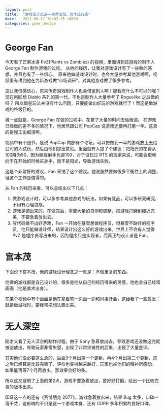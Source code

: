 ```yaml
---
layout: post
title:  "游戏设计之道——读乔治范、宫本茂有感"
date:   2021-08-17 10:02:25 +0800
categories: game_design
---
```


# George Fan
今天看了芒果冰讲 PvZ(Plants vs Zombies) 的视频，里面讲到该游戏的制作人 George Fan 制作游戏的过程。
从他的经历，让我对游戏设计有了一些新的感想，并且也有了一些信心。
原来他做游戏设计时，也会大量参考其他游戏啊，视频里有讲到他在为新游戏做“市场调研”，对其他游戏做了很多参考。

这让我倍感信心，原来传奇游戏制作人也会借鉴别人啊！那我有什么不可以的呢？
现在再回想 Diablo 系列的第一代，不也是制作人大量参考了 Roguelike 之后做的吗？
所以借鉴玩法并没有什么问题，只要能做出好玩的游戏就行了！而这是做游戏的终级目的。

另一点就是，George Fan 在做的过程中，花费了大量的时间去做微调。
在游戏已经做的差不多的情况下，他居然跟公司 PopCap 说游戏还要再打磨一年。这真的是慢工出细活啊。

视频中有个细节，是说 PopCap 内部有个论坛，可以把做到一半的游戏放上去给公司的人试玩，然后由他们提出意见。里面就有人提了个建议：把阳光的花费从100降为50，因为豌豆射手也是100，对于没玩过 RTS 的玩家来说，可能会更倾向于在开始的时候买身手，而不是阳光，导致游戏失败。

这是个非常好的建议，Fan 采纳了这个建议。他说虽然要做很多平衡性上的调整，但这个工作是值得的。

从 Fan 的经历来看，可以总结出以下几点：

1. 做游戏设计时，可以多参考其他游戏的玩法，如果有竞品，可以多研究研究，不用有心理包袱。
2. 游戏是调出来的，在做完后，需要大量的自测和调整，把游戏打磨到接近完美，不要急着放出去。
3. 写代码做不出好游戏，Fan 一开始在暴雪想做程序员，但暴雪不缺好的程序员，他只能做设计师，结果设计出这么好的游戏出来。世界上不会有人觉得 PvZ 是程序员写出来的，因为程序只是实现者，而真正的设计者是 Fan。

# 宫本茂
下面说下宫本茂，他的游戏设计理念之一就是：不做重复的东西。

他做的游戏都是自己设计的，很多是他从自己的经历得来的灵感，他也会自己经常画画（他是美术出身）。

在某个视频中有个画面是他在拿着笔一边画一边和同事开会，这给我了一些启发：就是做游戏时，要经常把想法画出来。

# 无人深空

刚才又看了无人深空的制作过程，由于 Sony 急着放出去，导致游戏还没做这完就被迫放出，导致玩家非常失望，出现了非常灾难性的后果，出现了大量差评。

其实他们没必要这么急的，后面3个月出第一个更新，再4个月出第二个更新，这之后已经算是比较完善了，评价也变得越来越好，玩家也被他们的精神所感动。
如果能再等7个月再放出，那效果会好的多。

所以这又证明了上面的第2点，游戏不要急着放出，要好好打磨，给出一个比较完善的版本出来。

印证这一点的还有《赛博朋克 2077》，游戏急着放出来，结果 Bug 太多，口碑一落千丈，这影响的不只是这一个游戏本身，还有 CDPR 多年积累的良好口碑。

